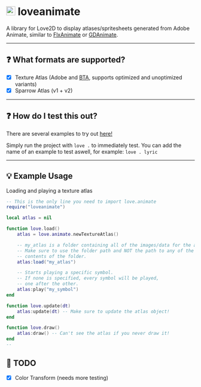 # <img src="./logo.png" width="24" height="24" /> loveanimate
A library for Love2D to display atlases/spritesheets generated from Adobe Animate, similar to [FlxAnimate](https://lib.haxe.org/p/flxanimate/) or [GDAnimate](https://github.com/what-is-a-git/gdanimate).

---

## ❓ What formats are supported?
- [X] Texture Atlas (Adobe and [BTA](https://github.com/Dot-Stuff/BetterTextureAtlas), supports optimized and unoptimized variants)
- [X] Sparrow Atlas (v1 + v2)

---

## ❓ How do I test this out?
There are several examples to try out [here!](./examples/)

Simply run the project with `love .` to immediately test.
You can add the name of an example to test aswell, for example: `love . lyric`

---

## 💡 Example Usage
Loading and playing a texture atlas
```lua
-- This is the only line you need to import love.animate
require("loveanimate")

local atlas = nil

function love.load()
    atlas = love.animate.newTextureAtlas()

    -- my_atlas is a folder containing all of the images/data for the atlas,
    -- Make sure to use the folder path and NOT the path to any of the 
    -- contents of the folder.
    atlas:load("my_atlas")

    -- Starts playing a specific symbol.
    -- If none is specified, every symbol will be played, 
    -- one after the other.
    atlas:play("my_symbol")
end

function love.update(dt)
    atlas:update(dt) -- Make sure to update the atlas object!
end

function love.draw()
    atlas:draw() -- Can't see the atlas if you never draw it!
end
-- 
```

## 📜 TODO
- [X] Color Transform (needs more testing)